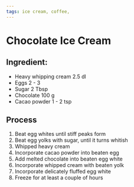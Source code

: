 ```yaml
---
tags: ice cream, coffee, 
---
```


# Chocolate Ice Cream

## Ingredient:
- Heavy whipping cream  2.5 dl
- Eggs                  2 - 3 
- Sugar                 2    Tbsp
- Chocolate             100  g
- Cacao powder          1 - 2 tsp

## Process
1. Beat egg whites until stiff peaks form
2. Beat egg yolks with sugar, until it turns whitish
3. Whipped heavy cream
4. Incorporate cacao powder into beaten egg
4. Add melted chocolate into beaten egg white
5. Incorporate whipped cream with beaten yolk
6. Incorporate delicately fluffed egg white
7. Freeze for at least a couple of hours
